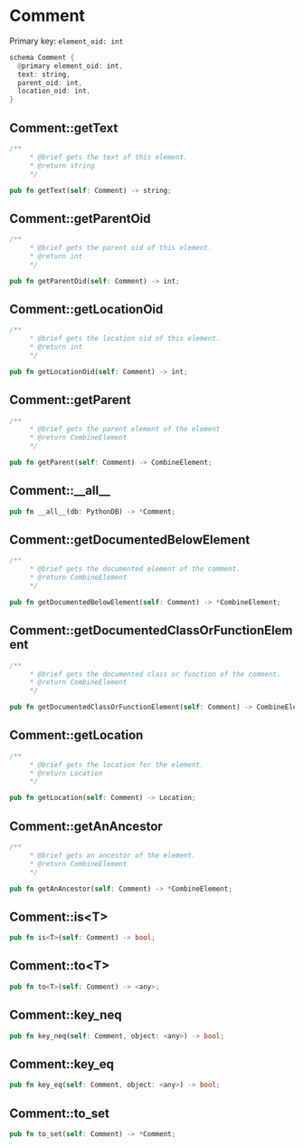 # Comment

Primary key: `element_oid: int`

```rust
schema Comment {
  @primary element_oid: int,
  text: string,
  parent_oid: int,
  location_oid: int,
}
```
## Comment::getText

```rust
/**
     * @brief gets the text of this element.
     * @return string
     */
```
```rust
pub fn getText(self: Comment) -> string;
```
## Comment::getParentOid

```rust
/**
     * @brief gets the parent oid of this element.
     * @return int
     */
```
```rust
pub fn getParentOid(self: Comment) -> int;
```
## Comment::getLocationOid

```rust
/**
     * @brief gets the location oid of this element.
     * @return int
     */
```
```rust
pub fn getLocationOid(self: Comment) -> int;
```
## Comment::getParent

```rust
/**
     * @brief gets the parent element of the element
     * @return CombineElement 
     */
```
```rust
pub fn getParent(self: Comment) -> CombineElement;
```
## Comment::\_\_all\_\_

```rust
pub fn __all__(db: PythonDB) -> *Comment;
```
## Comment::getDocumentedBelowElement

```rust
/**
     * @brief gets the documented element of the comment.
     * @return CombineElement
     */
```
```rust
pub fn getDocumentedBelowElement(self: Comment) -> *CombineElement;
```
## Comment::getDocumentedClassOrFunctionElement

```rust
/**
     * @brief gets the documented class or function of the comment.
     * @return CombineElement
     */
```
```rust
pub fn getDocumentedClassOrFunctionElement(self: Comment) -> CombineElement;
```
## Comment::getLocation

```rust
/**
     * @brief gets the location for the element.
     * @return Location
     */
```
```rust
pub fn getLocation(self: Comment) -> Location;
```
## Comment::getAnAncestor

```rust
/**
     * @brief gets an ancestor of the element.
     * @return CombineElement 
     */
```
```rust
pub fn getAnAncestor(self: Comment) -> *CombineElement;
```
## Comment::is\<T\>

```rust
pub fn is<T>(self: Comment) -> bool;
```
## Comment::to\<T\>

```rust
pub fn to<T>(self: Comment) -> <any>;
```
## Comment::key\_neq

```rust
pub fn key_neq(self: Comment, object: <any>) -> bool;
```
## Comment::key\_eq

```rust
pub fn key_eq(self: Comment, object: <any>) -> bool;
```
## Comment::to\_set

```rust
pub fn to_set(self: Comment) -> *Comment;
```
